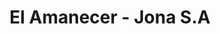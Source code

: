 ---
title: "El Amanecer - Jona S.A"
url: /san-juan-bautista/el-amanecer-jona-s-a/
shop: supermercado
---